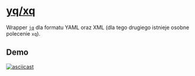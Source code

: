 # [yq/xq](https://github.com/kislyuk/yq)
Wrapper [`jq`](/jq.md) dla formatu YAML oraz XML (dla tego drugiego istnieje osobne polecenie `xq`).

## Demo
[![asciicast](https://asciinema.org/a/238170.svg)](https://asciinema.org/a/238170)